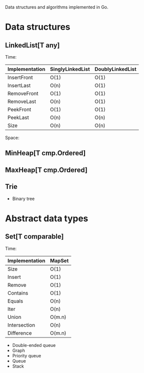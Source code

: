 Data structures and algorithms implemented in Go.

# Data structures

## LinkedList[T any]

Time:

| Implementation | SinglyLinkedList | DoublyLinkedList |
| -------------- | ---------------- | ---------------- |
| InsertFront    | O(1)             | O(1)             |
| InsertLast     | O(n)             | O(1)             |
| RemoveFront    | O(1)             | O(1)             |
| RemoveLast     | O(n)             | O(1)             |
| PeekFront      | O(1)             | O(1)             |
| PeekLast       | O(n)             | O(n)             |
| Size           | O(n)             | O(n)             |

Space:

## MinHeap[T cmp.Ordered]

## MaxHeap[T cmp.Ordered]

## Trie

- Binary tree

# Abstract data types

## Set[T comparable]

Time: 

| Implementation | MapSet |
| -------------- | ------ |
| Size           | O(1)   |
| Insert         | O(1)   |
| Remove         | O(1)   |
| Contains       | O(1)   |
| Equals         | O(n)   |
| Iter           | O(n)   |
| Union          | O(m.n) |
| Intersection   | O(n)   |
| Difference     | O(m.n) |

- Double-ended queue
- Graph
- Priority queue
- Queue
- Stack
